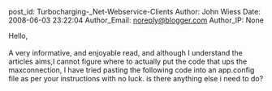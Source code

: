 post_id: Turbocharging-_Net-Webservice-Clients
Author: John Wiess
Date: 2008-06-03 23:22:04
Author_Email: noreply@blogger.com
Author_IP: None

Hello,<br /><br />A very informative, and enjoyable read, and although I understand the  articles aims,I cannot figure where to actually put the code that ups the maxconnection, I have tried pasting the following code into an app.config file as per your instructions with no luck. is there anything else i need to do?
